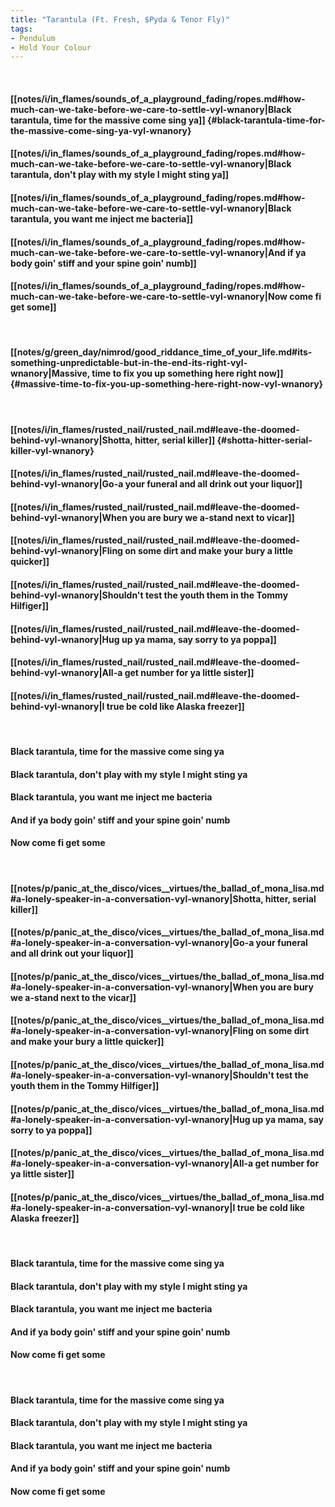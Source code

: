 ```yaml
---
title: "Tarantula (Ft. Fresh, $Pyda & Tenor Fly)"
tags:
- Pendulum
- Hold Your Colour
---
```

&nbsp;
#### [[notes/i/in_flames/sounds_of_a_playground_fading/ropes.md#how-much-can-we-take-before-we-care-to-settle-vyl-wnanory|Black tarantula, time for the massive come sing ya]] {#black-tarantula-time-for-the-massive-come-sing-ya-vyl-wnanory}
#### [[notes/i/in_flames/sounds_of_a_playground_fading/ropes.md#how-much-can-we-take-before-we-care-to-settle-vyl-wnanory|Black tarantula, don't play with my style I might sting ya]]
#### [[notes/i/in_flames/sounds_of_a_playground_fading/ropes.md#how-much-can-we-take-before-we-care-to-settle-vyl-wnanory|Black tarantula, you want me inject me bacteria]]
#### [[notes/i/in_flames/sounds_of_a_playground_fading/ropes.md#how-much-can-we-take-before-we-care-to-settle-vyl-wnanory|And if ya body goin' stiff and your spine goin' numb]]
#### [[notes/i/in_flames/sounds_of_a_playground_fading/ropes.md#how-much-can-we-take-before-we-care-to-settle-vyl-wnanory|Now come fi get some]]
&nbsp;
#### [[notes/g/green_day/nimrod/good_riddance_time_of_your_life.md#its-something-unpredictable-but-in-the-end-its-right-vyl-wnanory|Massive, time to fix you up something here right now]] {#massive-time-to-fix-you-up-something-here-right-now-vyl-wnanory}
&nbsp;
#### [[notes/i/in_flames/rusted_nail/rusted_nail.md#leave-the-doomed-behind-vyl-wnanory|Shotta, hitter, serial killer]] {#shotta-hitter-serial-killer-vyl-wnanory}
#### [[notes/i/in_flames/rusted_nail/rusted_nail.md#leave-the-doomed-behind-vyl-wnanory|Go-a your funeral and all drink out your liquor]]
#### [[notes/i/in_flames/rusted_nail/rusted_nail.md#leave-the-doomed-behind-vyl-wnanory|When you are bury we a-stand next to vicar]]
#### [[notes/i/in_flames/rusted_nail/rusted_nail.md#leave-the-doomed-behind-vyl-wnanory|Fling on some dirt and make your bury a little quicker]]
#### [[notes/i/in_flames/rusted_nail/rusted_nail.md#leave-the-doomed-behind-vyl-wnanory|Shouldn't test the youth them in the Tommy Hilfiger]]
#### [[notes/i/in_flames/rusted_nail/rusted_nail.md#leave-the-doomed-behind-vyl-wnanory|Hug up ya mama, say sorry to ya poppa]]
#### [[notes/i/in_flames/rusted_nail/rusted_nail.md#leave-the-doomed-behind-vyl-wnanory|All-a get number for ya little sister]]
#### [[notes/i/in_flames/rusted_nail/rusted_nail.md#leave-the-doomed-behind-vyl-wnanory|I true be cold like Alaska freezer]]
&nbsp;
#### Black tarantula, time for the massive come sing ya
#### Black tarantula, don't play with my style I might sting ya
#### Black tarantula, you want me inject me bacteria
#### And if ya body goin' stiff and your spine goin' numb
#### Now come fi get some
&nbsp;
#### [[notes/p/panic_at_the_disco/vices__virtues/the_ballad_of_mona_lisa.md#a-lonely-speaker-in-a-conversation-vyl-wnanory|Shotta, hitter, serial killer]]
#### [[notes/p/panic_at_the_disco/vices__virtues/the_ballad_of_mona_lisa.md#a-lonely-speaker-in-a-conversation-vyl-wnanory|Go-a your funeral and all drink out your liquor]]
#### [[notes/p/panic_at_the_disco/vices__virtues/the_ballad_of_mona_lisa.md#a-lonely-speaker-in-a-conversation-vyl-wnanory|When you are bury we a-stand next to the vicar]]
#### [[notes/p/panic_at_the_disco/vices__virtues/the_ballad_of_mona_lisa.md#a-lonely-speaker-in-a-conversation-vyl-wnanory|Fling on some dirt and make your bury a little quicker]]
#### [[notes/p/panic_at_the_disco/vices__virtues/the_ballad_of_mona_lisa.md#a-lonely-speaker-in-a-conversation-vyl-wnanory|Shouldn't test the youth them in the Tommy Hilfiger]]
#### [[notes/p/panic_at_the_disco/vices__virtues/the_ballad_of_mona_lisa.md#a-lonely-speaker-in-a-conversation-vyl-wnanory|Hug up ya mama, say sorry to ya poppa]]
#### [[notes/p/panic_at_the_disco/vices__virtues/the_ballad_of_mona_lisa.md#a-lonely-speaker-in-a-conversation-vyl-wnanory|All-a get number for ya little sister]]
#### [[notes/p/panic_at_the_disco/vices__virtues/the_ballad_of_mona_lisa.md#a-lonely-speaker-in-a-conversation-vyl-wnanory|I true be cold like Alaska freezer]]
&nbsp;
#### Black tarantula, time for the massive come sing ya
#### Black tarantula, don't play with my style I might sting ya
#### Black tarantula, you want me inject me bacteria
#### And if ya body goin' stiff and your spine goin' numb
#### Now come fi get some
&nbsp;
#### Black tarantula, time for the massive come sing ya
#### Black tarantula, don't play with my style I might sting ya
#### Black tarantula, you want me inject me bacteria
#### And if ya body goin' stiff and your spine goin' numb
#### Now come fi get some
